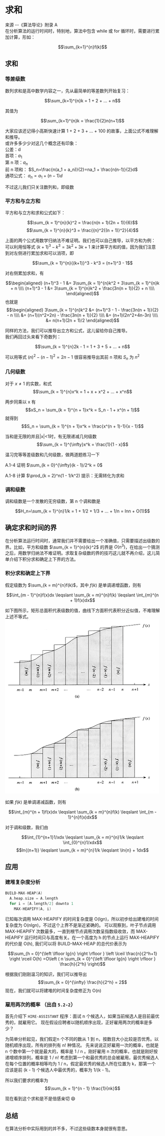 # 求和

来源 --《算法导论》附录 A   
在分析算法的运行时间时，特别地，算法中包含 while 或 for 循环时，需要进行累加计算，形如：

$$\sum_{k=1}^{n}f(k)$$

## 求和

### 等差级数
数列求和是高中数学内容之一，先从最简单的等差数列开始复习：

$$\sum_{k=1}^{n}k = 1 + 2 + ... + n$$

其值为

$$\sum_{k=1}^{n}k = \frac{1}{2}n(n+1)$$

大家应该还记得小高斯快速计算 1 + 2 + 3 + ... + 100 的故事，上面公式不难理解和推导。  
或许多多少少对这几个概念还有印象：   
公差：d   
首项：$a_1$   
第 n 项：$a_n$   
前 n 项和： $S_n=\frac{n(a_1 + a_n)}{2}=na_1 + \frac{n(n-1)}{2}d$   
通项公式： $a_n = a_1 + (n - 1)d$

不过这儿我们只关注数列和，即级数

### 平方和与立方和
平方和与立方和求和公式如下：

$$\sum_{k = 1}^{n}{k}^2 = \frac{n(n + 1)(2n + 1)}{6}$$
$$\sum_{k = 1}^{n}{k}^3 = \frac{{n}^2{(n + 1)}^2}{4}$$

上面的两个公式用数学归纳法不难证明。我们也可以自己推导，以平方和为例：   
可以利用恒等式 $(k+1)^3 - k^3 = 3k^2 + 3k + 1$ 来计算平方和的值，因为我们注意到对左侧进行累加求和可以消项，即

$$\sum_{k = 1}^{n}{(k+1)}^3 - k^3 = (n+1)^3 - 1$$

对右侧累加求和，有

$$\begin{aligned}
(n+1)^3 - 1 &= 3\sum_{k = 1}^{n}k^2 + 3\sum_{k = 1}^{n}k + n \\\\
(n+1)^3 - 1 &= 3\sum_{k = 1}^{n}k^2 + \frac{3n(n + 1)}{2} + n \\\\
\end{aligned}$$
也就是
$$\begin{aligned}
3\sum_{k = 1}^{n}k^2 &= (n+1)^3 - 1 - \frac{3n(n + 1)}{2} - n \\\\
                    &= (n+1)(n^2+2n) - \frac{3n(n + 1)}{2} \\\\
                    &= (n+1)(2n^2+4n-3n) \\\\
                    &= n(n+1)(2n + 1)/2
\end{aligned}$$

同样的方法，我们可以推导出立方和公式，这儿留给你自己推导。  
我们再回过头来看下奇数列：

$$\sum_{k = 1}^{n}2k - 1 = 1 + 3 + 5 + ... + n$$

可以用等式 $(n)^2-(n - 1)^2 = 2n-1$ 很容易推导出其前 n 项和 $S_n$ 为 $n^2$

### 几何级数
对于 $x\neq 1$ 的实数，和式
$$\sum_{k = 1}^{n}x^k = 1 + x + x^2 + ... + x^n$$

两步同乘以 x 有
$$xS_n = \sum_{k = 1}^{n + 1}x^k = S_n - 1 + x^(n + 1)$$
就得到
$$S_n = \sum_{k = 1}^{n + 1}x^k = \frac{x^(n + 1)-1}{x - 1}$$

当和是无限的并且|x|<1时，有无限递减几何级数
$$\sum_{k = 1}^{\infty}x^k = \frac{1}{1 - x}$$

温习完等等差级数和几何级数，做两道题练习一下

A.1-4 证明 $\sum_{k = 0}^{\infty}(k - 1)/2^k = 0$

A.1-8 计算 $\prod_{k = 2}^n(1 - 1/k^2) 提示：无需转化为求和

### 调和级数
调和级数是一个发散的无穷级数，第 n 个调和数是

$$H_n=\sum_{k = 1}^{n}1/k = 1 + 1/2 + 1/3 + ... + 1/n = lnn + O(1)$$

## 确定求和时间的界
在分析算法运行时间时，通常我们并不需要给出一个准确值，只需要描述出级数的界。比如，平方和级数 $\sum_{k = 1}^{n}{k}^2$ 的界是 $O(n^3)$，在给出一个猜测之后，用数学归纳法不难证明。求取复杂级数的界的技巧这儿就不再介绍，这儿简单介绍下积分求和确定上下界的方法。

### 积分求和确定上下界

假定级数为 $\sum_{k = m}^{n}f(k)$，其中 $f(k)$ 是单调递增函数，则有

$$\int_{m - 1}^{n}f(x)dx \leqslant \sum_{k = m}^{n}f(k) \leqslant \int_{m}^{n + 1}f(x)dx$$

如下图所示，矩形总面积代表级数的值，曲线下方面积代表积分近似值，不难理解上述不等式。   
![积分求和](./clrs-integral.gif)


如果 $f(k)$ 是单调递减函数，则有

$$\int_{m}^{n + 1}f(x)dx \leqslant \sum_{k = m}^{n}f(k) \leqslant \int_{m - 1}^{n}f(x)dx$$


对于调和级数，我们由

$$\int_{1}^{n+1}1/xdx \leqslant \sum_{k = m}^{n}1/k \leqslant \int_{0}^{n}1/xdx$$
$$ln{(n+1)} \leqslant \sum_{k = m}^{n}1/k \leqslant \ln{n} + 1dx$$


## 应用

### 建堆复杂度分析

```cpp
BUILD-MAX-HEAP(A)
  A.heap.size = A.length
  for i = [A.length/2] downto 1
    MAX-HEAPIFY(A, i)      
```

已知每次调用 MAX-HEAPIFY 的时间复杂度是 O(lgn)，所以初步给出建堆的时间复杂度为 O(nlgn)，不过这个上界不是渐近紧确的。
可以观察到，叶子节点调用 MAX-HEAPIFY 次数最多，一直到根节点调用次数呈指数级收敛，而 MAX-HEAPIFY 运行时间只与高度有关。在一个高度为 h 的节点上运行 MAX-HEAPIFY 的代价是 O(h), 我们可以将 BUILD-MAX-HEAP 的总代价表示为

 $$\sum_{h = 0}^{\left \lfloor lg{n} \right \rfloor } \left \lceil \frac{n}{2^h+1} \right \rceil O(h)
 =O\left ( n \sum_{k = 0}^{\left \lfloor lg{n} \right \rfloor } \frac{h}{2^h} \right)$$

根据我们刚刚温习的知识，我们可以推导出 $$\sum_{k = 0}^{\infty} \frac{h}{2^h} = 2$$
现在，我们就可以将建堆的时间复杂度修正为 O(n)

### 雇用两次的概率 （出自 `5.2-2`）
首先介绍下 `HIRE-ASSISTANT` 程序：面试 n 个候选人，如果当前候选人是目前最优秀的，就雇用它。
现在假设应聘者以随机顺序出现，正好雇用两次的概率是多少？

为简单分析起见，我们假定n 个不同的数从 1 到 n，按数目大小比较是否优秀。以随机顺序出现，所有的排列有 n! 种情况。
先来说说正好雇用一次的概率，也就是 n 个数中第一个就是最大的，概率是 1 / n 。刚好雇用 n 次的概率，也就是刚好按递增顺序排列，概率是 1 / n!
考虑到第一个和最优秀的总会被雇用，最优秀候选人在每个位置的概率相等均为 1 / n，假定最优秀的候选人所在位置为 k，那第一个应该是前 (k - 1) 个候选人中最优秀的，概率为 1/(k - 1)。

所以我们要求的概率为
$$\sum_{k = 1}^{n - 1} \frac{1}{nk}$$

现在看到这个求和是不是倍感亲切 😄

## 总结
在算法分析中实际用到的并不多，不过这些级数本身就很有意思。


